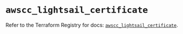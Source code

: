 # `awscc_lightsail_certificate`

Refer to the Terraform Registry for docs: [`awscc_lightsail_certificate`](https://registry.terraform.io/providers/hashicorp/awscc/0.70.0/docs/resources/lightsail_certificate).
